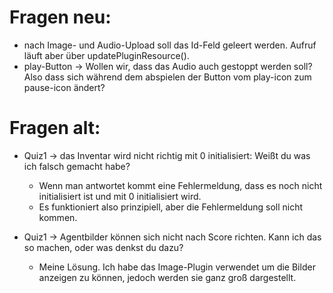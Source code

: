 # Fragen neu:
- nach Image- und Audio-Upload soll das Id-Feld geleert werden. Aufruf läuft aber über updatePluginResource().
- play-Button -> Wollen wir, dass das Audio auch gestoppt werden soll? Also dass sich während dem abspielen der Button vom play-icon zum pause-icon ändert?

# Fragen alt:
-  Quiz1 -> das Inventar wird nicht richtig mit 0 initialisiert: Weißt du was ich falsch gemacht habe?
   -  Wenn man antwortet kommt eine Fehlermeldung, dass es noch nicht initialisiert ist und mit 0 initialisiert wird.
   -  Es funktioniert also prinzipiell, aber die Fehlermeldung soll nicht kommen.
   
-  Quiz1 -> Agentbilder können sich nicht nach Score richten. Kann ich das so machen, oder was denkst du dazu?
   -  Meine Lösung. Ich habe das Image-Plugin verwendet um die Bilder anzeigen zu können, jedoch werden sie ganz groß dargestellt.
   
   
